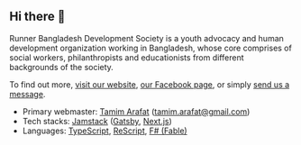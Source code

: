 ## Hi there 👋

Runner Bangladesh Development Society is a youth advocacy and human development organization working in Bangladesh, whose core comprises of social workers, philanthropists and educationists from different backgrounds of the society.

To find out more, [visit our website](https://runnerbangladesh.org), [our Facebook page](https://www.facebook.com/runnerbangladesh/posts), or simply [send us a message](https://m.me/runnerbangladesh).


- Primary webmaster: [Tamim Arafat](//github.com/arafatamim) ([tamim.arafat@gmail.com](mailto:tamim.arafat@gmail.com))
- Tech stacks: [Jamstack](https://jamstack.org) ([Gatsby](https://gatsbyjs.com), [Next.js](https://nextjs.org))
- Languages: [TypeScript](https://www.typescriptlang.org/), [ReScript](http://rescript-lang.org/), [F# (Fable)](https://fable.io)
